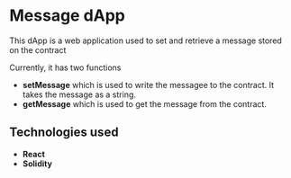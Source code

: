 # Message dApp

This dApp is a web application used to set and retrieve a message stored on the contract

Currently, it has two functions

- **setMessage** which is used to write the messagee to the contract. It takes the message as a string.
- **getMessage** which is used to get the message from the contract.

## Technologies used

- **React** 
- **Solidity**
